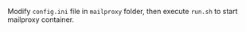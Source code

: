 Modify `config.ini` file in `mailproxy` folder, then execute `run.sh` to start
mailproxy container.
